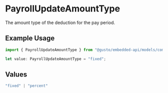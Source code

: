 # PayrollUpdateAmountType

The amount type of the deduction for the pay period.

## Example Usage

```typescript
import { PayrollUpdateAmountType } from "@gusto/embedded-api/models/components/payrollupdate.js";

let value: PayrollUpdateAmountType = "fixed";
```

## Values

```typescript
"fixed" | "percent"
```